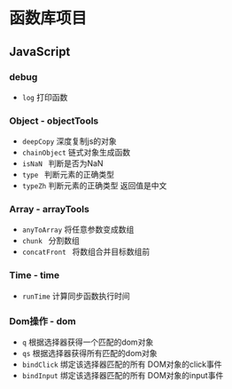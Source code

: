# 函数库项目

## JavaScript
### debug
- `log` 打印函数


### Object - objectTools
- `deepCopy` 深度复制js的对象
- `chainObject` 链式对象生成函数
- `isNaN ` 判断是否为NaN 
- `type ` 判断元素的正确类型 
- `typeZh` 判断元素的正确类型 返回值是中文


### Array - arrayTools
- `anyToArray` 将任意参数变成数组
- `chunk ` 分割数组
- `concatFront `  将数组合并目标数组前 


### Time - time
- `runTime` 计算同步函数执行时间


### Dom操作 - dom
- `q` 根据选择器获得一个匹配的dom对象
- `qs` 根据选择器获得所有匹配的dom对象
- `bindClick` 绑定该选择器匹配的所有 DOM对象的click事件
- `bindInput` 绑定该选择器匹配的所有 DOM对象的input事件